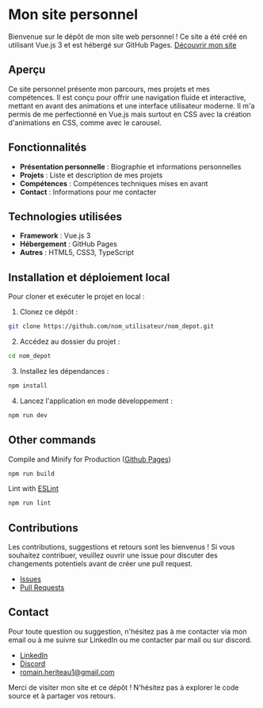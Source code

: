 # Mon site personnel

Bienvenue sur le dépôt de mon site web personnel ! Ce site a été créé en utilisant Vue.js 3 et est hébergé sur GitHub Pages. [Découvrir mon site](https://romainher.github.io)

## Aperçu

Ce site personnel présente mon parcours, mes projets et mes compétences. Il est conçu pour offrir une navigation fluide et interactive, mettant en avant des animations et une interface utilisateur moderne. Il m'a permis de me perfectionné en Vue.js mais surtout en CSS avec la création d'animations en CSS, comme avec le carousel.

## Fonctionnalités

- **Présentation personnelle** : Biographie et informations personnelles
- **Projets** : Liste et description de mes projets
- **Compétences** : Compétences techniques mises en avant
- **Contact** : Informations pour me contacter

## Technologies utilisées

- **Framework** : Vue.js 3
- **Hébergement** : GitHub Pages
- **Autres** : HTML5, CSS3, TypeScript

## Installation et déploiement local

Pour cloner et exécuter le projet en local :

1. Clonez ce dépôt :

```bash
git clone https://github.com/nom_utilisateur/nom_depot.git
```

2. Accédez au dossier du projet :

```bash
cd nom_depot
```

3. Installez les dépendances :

```sh
npm install
```

4. Lancez l'application en mode développement :

```sh
npm run dev
```

## Other commands

Compile and Minify for Production ([Github Pages](https://pages.github.com/))

```sh
npm run build
```

Lint with [ESLint](https://eslint.org/)

```sh
npm run lint
```

## Contributions

Les contributions, suggestions et retours sont les bienvenus ! Si vous souhaitez contribuer, veuillez ouvrir une issue pour discuter des changements potentiels avant de créer une pull request.

- [Issues](https://github.com/RomainHer/RomainHer.github.io/issues)
- [Pull Requests](https://github.com/RomainHer/RomainHer.github.io/pulls)

## Contact

Pour toute question ou suggestion, n'hésitez pas à me contacter via mon email ou à me suivre sur LinkedIn ou me contacter par mail ou sur discord.

- [LinkedIn](https://www.linkedin.com/in/romain-heriteau-1b902b205)
- [Discord](https://discordapp.com/users/62028755057718071)
- <romain.heriteau1@gmail.com>

Merci de visiter mon site et ce dépôt ! N'hésitez pas à explorer le code source et à partager vos retours.
